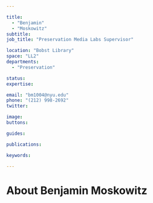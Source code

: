 ```yaml
---

title:
  - "Benjamin"
  - "Moskowitz"
subtitle: 
job_title: "Preservation Media Labs Supervisor"

location: "Bobst Library"
space: "LL2"
departments:
  - "Preservation"

status: 
expertise:

email: "bm1004@nyu.edu"
phone: "(212) 998-2692"
twitter: 

image: 
buttons:

guides:

publications:

keywords:

---
```


# About Benjamin Moskowitz


